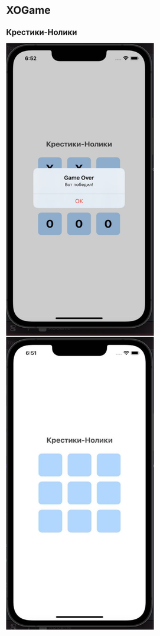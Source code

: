 # XOGame
## Крестики-Нолики

<img src="https://github.com/Aficer/XOGame/blob/main/IMG_5743.png" width="400" height="790"> 
<img src="https://github.com/Aficer/XOGame/blob/main/IMG_5744.png" width="400" height="790"> 
